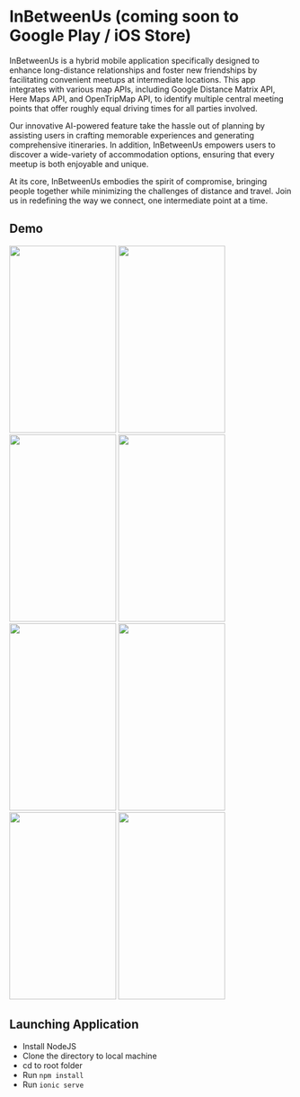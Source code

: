 # InBetweenUs (coming soon to Google Play / iOS Store)
InBetweenUs is a hybrid mobile application specifically designed to enhance long-distance relationships and foster new friendships by facilitating
convenient meetups at intermediate locations. This app integrates with various map APIs, including Google Distance Matrix API, Here Maps API,
and OpenTripMap API, to identify multiple central meeting points that offer roughly equal driving times for all parties involved.

Our innovative AI-powered feature take the hassle out of planning by assisting users in crafting memorable experiences and generating comprehensive itineraries.
In addition, InBetweenUs empowers users to discover a wide-variety of accommodation options, ensuring that every meetup is both enjoyable and unique.

At its core, InBetweenUs embodies the spirit of compromise, bringing people together while minimizing the challenges of distance and travel.
Join us in redefining the way we connect, one intermediate point at a time.

## Demo
<img src="https://github.com/cbrigug/InBetweenUs/assets/50587044/6936ffbf-ecda-4b6a-9201-83919b88ca64" width="190px" height="333px">
<img src="https://github.com/cbrigug/InBetweenUs/assets/50587044/44aa0e93-a573-43fd-a318-492915c5154c" width="190px" height="333px">
<img src="https://github.com/cbrigug/InBetweenUs/assets/50587044/bb64f8e0-5812-425b-b7f5-e14db3a170cc" width="190px" height="333px">
<img src="https://github.com/cbrigug/InBetweenUs/assets/50587044/d5b62c78-99c1-40b7-9598-2e210ed9008c" width="190px" height="333px">
<br>
<img src="https://github.com/cbrigug/InBetweenUs/assets/50587044/5386b57f-3c3a-48e5-833d-fc62c01ba778" width="190px" height="333px">
<img src="https://github.com/cbrigug/InBetweenUs/assets/50587044/d978f317-0907-4c4f-bcd0-71407ab95cf6" width="190px" height="333px">
<img src="https://github.com/cbrigug/InBetweenUs/assets/50587044/7237fc59-7249-46ab-9ab9-779e01843461" width="190px" height="333px">
<img src="https://github.com/cbrigug/InBetweenUs/assets/50587044/7c49269c-4577-4867-af6c-8f97c6d6c6db" width="190px" height="333px">



## Launching Application
* Install NodeJS
* Clone the directory to local machine
* cd to root folder
* Run `npm install`
* Run `ionic serve`

